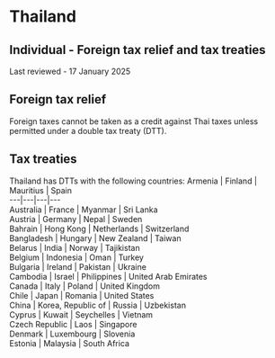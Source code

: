 # Thailand
## Individual - Foreign tax relief and tax treaties
Last reviewed - 17 January 2025
## Foreign tax relief
Foreign taxes cannot be taken as a credit against Thai taxes unless permitted under a double tax treaty (DTT).
## Tax treaties
Thailand has DTTs with the following countries:
Armenia | Finland | Mauritius | Spain  
---|---|---|---  
Australia | France | Myanmar | Sri Lanka  
Austria | Germany | Nepal | Sweden  
Bahrain | Hong Kong | Netherlands | Switzerland  
Bangladesh | Hungary | New Zealand | Taiwan  
Belarus | India | Norway | Tajikistan  
Belgium | Indonesia | Oman | Turkey  
Bulgaria | Ireland | Pakistan | Ukraine  
Cambodia | Israel | Philippines | United Arab Emirates  
Canada | Italy | Poland | United Kingdom  
Chile | Japan | Romania | United States  
China | Korea, Republic of | Russia | Uzbekistan  
Cyprus | Kuwait | Seychelles | Vietnam  
Czech Republic | Laos | Singapore  
Denmark | Luxembourg | Slovenia  
Estonia | Malaysia | South Africa
